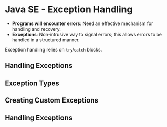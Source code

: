# Java SE - Exception Handling

* **Programs will encounter errors**: Need an effective mechanism for handling and recovery.
* **Exceptions**: Non-intrusive way to signal errors; this allows errors to be handled in a structured manner.

Exception handling relies on `try`/`catch` blocks.

## Handling Exceptions

## Exception Types

## Creating Custom Exceptions

## Handling Exceptions

